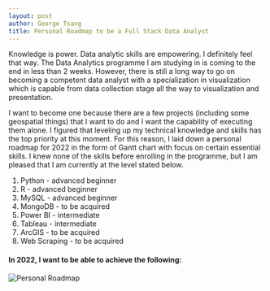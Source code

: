 ```yaml
---
layout: post
author: George Tsang
title: Personal Roadmap to be a Full Stack Data Analyst
---
```

Knowledge is power. Data analytic skills are empowering. I definitely feel that way. The Data Analytics programme I am studying in is coming to the end in less than 2 weeks. However, there is still a long way to go on becoming a competent data analyst with a specialization in visualization which is capable from data collection stage all the way to visualization and presentation.

I want to become one because there are a few projects (including some geospatial things) that I want to do and I want the capability of executing them alone. I figured that leveling up my technical knowledge and skills has the top priority at this moment. For this reason, I laid down a personal roadmap for 2022 in the form of Gantt chart with focus on certain essential skills. I knew none of the skills before enrolling in the programme, but I am pleased that I am currently at the level stated below.

1. Python - advanced beginner
2. R - advanced beginner
3. MySQL - advanced beginner
4. MongoDB - to be acquired
5. Power BI - intermediate
6. Tableau - intermediate
7. ArcGIS - to be acquired
8. Web Scraping - to be acquired

#### In 2022, I want to be able to achieve the following:
![Personal Roadmap](/portfolio/assets/personal_roadmap/DATA2203_assignment5.png)
